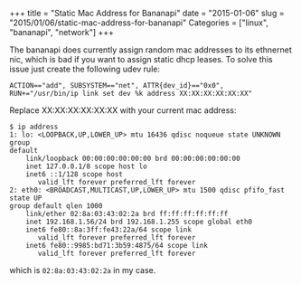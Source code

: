 +++
title = "Static Mac Address for Bananapi"
date = "2015-01-06"
slug = "2015/01/06/static-mac-address-for-bananapi"
Categories = ["linux", "bananapi", "network"]
+++

The bananapi does currently assign random mac addresses to its ethnernet nic,
which is bad if you want to assign static dhcp leases. To solve this issue just
create the following udev rule:

```plain /etc/udev/rules.d/75-static-mac
ACTION=="add", SUBSYSTEM=="net", ATTR{dev_id}=="0x0", RUN+="/usr/bin/ip link set dev %k address XX:XX:XX:XX:XX:XX"
```

Replace XX:XX:XX:XX:XX:XX with your current mac address:

```console
$ ip address
1: lo: <LOOPBACK,UP,LOWER_UP> mtu 16436 qdisc noqueue state UNKNOWN group
default
    link/loopback 00:00:00:00:00:00 brd 00:00:00:00:00:00
    inet 127.0.0.1/8 scope host lo
    inet6 ::1/128 scope host
       valid_lft forever preferred_lft forever
2: eth0: <BROADCAST,MULTICAST,UP,LOWER_UP> mtu 1500 qdisc pfifo_fast state UP
group default qlen 1000
    link/ether 02:8a:03:43:02:2a brd ff:ff:ff:ff:ff:ff
    inet 192.168.1.56/24 brd 192.168.1.255 scope global eth0
    inet6 fe80::8a:3ff:fe43:22a/64 scope link
       valid_lft forever preferred_lft forever
    inet6 fe80::9985:bd71:3b59:4875/64 scope link
       valid_lft forever preferred_lft forever

```

which is `02:8a:03:43:02:2a` in my case.
